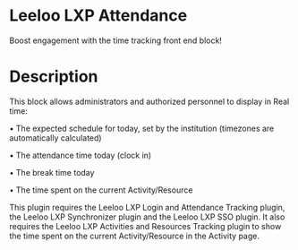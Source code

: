# Leeloo LXP Attendance
Boost engagement with the time tracking front end block!
# Description
This block allows administrators and authorized personnel to display in Real time:

• The expected schedule for today, set by the institution (timezones are automatically calculated)

• The attendance time today (clock in)

• The break time today

• The time spent on the current Activity/Resource

This plugin requires the Leeloo LXP Login and Attendance Tracking plugin, the Leeloo LXP Synchronizer plugin and the Leeloo LXP SSO plugin. It also requires the Leeloo LXP Activities and Resources Tracking plugin to show the time spent on the current Activity/Resource in the Activity page.